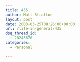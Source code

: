 ```yaml
---
title: 435
author: Matt Stratton
layout: post
date: 2003-03-25T08:26:00+00:00
url: /life-in-general/435
dsq_thread_id:
  - 28245670
categories:
  - Personal

---
```

